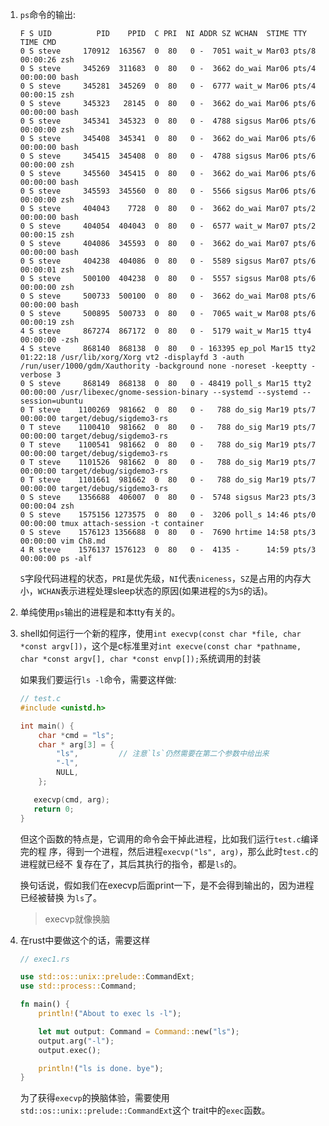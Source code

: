 1. `ps`命令的输出:
  
   ```shell
   F S UID          PID    PPID  C PRI  NI ADDR SZ WCHAN  STIME TTY          TIME CMD
   0 S steve     170912  163567  0  80   0 -  7051 wait_w Mar03 pts/8    00:00:26 zsh
   0 S steve     345269  311683  0  80   0 -  3662 do_wai Mar06 pts/4    00:00:00 bash
   0 S steve     345281  345269  0  80   0 -  6777 wait_w Mar06 pts/4    00:00:15 zsh
   0 S steve     345323   28145  0  80   0 -  3662 do_wai Mar06 pts/6    00:00:00 bash
   0 S steve     345341  345323  0  80   0 -  4788 sigsus Mar06 pts/6    00:00:00 zsh
   0 S steve     345408  345341  0  80   0 -  3662 do_wai Mar06 pts/6    00:00:00 bash
   0 S steve     345415  345408  0  80   0 -  4788 sigsus Mar06 pts/6    00:00:00 zsh
   0 S steve     345560  345415  0  80   0 -  3662 do_wai Mar06 pts/6    00:00:00 bash
   0 S steve     345593  345560  0  80   0 -  5566 sigsus Mar06 pts/6    00:00:00 zsh
   0 S steve     404043    7728  0  80   0 -  3662 do_wai Mar07 pts/2    00:00:00 bash
   0 S steve     404054  404043  0  80   0 -  6577 wait_w Mar07 pts/2    00:00:15 zsh
   0 S steve     404086  345593  0  80   0 -  3662 do_wai Mar07 pts/6    00:00:00 bash
   0 S steve     404238  404086  0  80   0 -  5589 sigsus Mar07 pts/6    00:00:01 zsh
   0 S steve     500100  404238  0  80   0 -  5557 sigsus Mar08 pts/6    00:00:00 zsh
   0 S steve     500733  500100  0  80   0 -  3662 do_wai Mar08 pts/6    00:00:00 bash
   0 S steve     500895  500733  0  80   0 -  7065 wait_w Mar08 pts/6    00:00:19 zsh
   4 S steve     867274  867172  0  80   0 -  5179 wait_w Mar15 tty4     00:00:00 -zsh
   4 S steve     868140  868138  0  80   0 - 163395 ep_pol Mar15 tty2    01:22:18 /usr/lib/xorg/Xorg vt2 -displayfd 3 -auth /run/user/1000/gdm/Xauthority -background none -noreset -keeptty -verbose 3
   0 S steve     868149  868138  0  80   0 - 48419 poll_s Mar15 tty2     00:00:00 /usr/libexec/gnome-session-binary --systemd --systemd --session=ubuntu
   0 T steve    1100269  981662  0  80   0 -   788 do_sig Mar19 pts/7    00:00:00 target/debug/sigdemo3-rs
   0 T steve    1100410  981662  0  80   0 -   788 do_sig Mar19 pts/7    00:00:00 target/debug/sigdemo3-rs
   0 T steve    1100541  981662  0  80   0 -   788 do_sig Mar19 pts/7    00:00:00 target/debug/sigdemo3-rs
   0 T steve    1101526  981662  0  80   0 -   788 do_sig Mar19 pts/7    00:00:00 target/debug/sigdemo3-rs
   0 T steve    1101661  981662  0  80   0 -   788 do_sig Mar19 pts/7    00:00:00 target/debug/sigdemo3-rs
   0 S steve    1356688  406007  0  80   0 -  5748 sigsus Mar23 pts/3    00:00:04 zsh
   0 S steve    1575156 1273575  0  80   0 -  3206 poll_s 14:46 pts/0    00:00:00 tmux attach-session -t container
   0 S steve    1576123 1356688  0  80   0 -  7690 hrtime 14:58 pts/3    00:00:00 vim Ch8.md
   4 R steve    1576137 1576123  0  80   0 -  4135 -      14:59 pts/3    00:00:00 ps -alf
   ```
    
   `S`字段代码进程的状态，`PRI`是优先级，`NI`代表`niceness`，`SZ`是占用的内存大
   小，`WCHAN`表示进程处理sleep状态的原因(如果进程的`S`为`S`的话)。

2. 单纯使用`ps`输出的进程是和本tty有关的。

3. shell如何运行一个新的程序，使用`int execvp(const char *file, char *const
   argv[])`，这个是c标准里对`int execve(const char *pathname, char *const argv[],
   char *const envp[]);`系统调用的封装

   如果我们要运行`ls -l`命令，需要这样做:

   
   ```c
   // test.c
   #include <unistd.h>
   
   int main() {
       char *cmd = "ls";
       char * arg[3] = {
           "ls",         // 注意`ls`仍然需要在第二个参数中给出来
           "-l",
           NULL,
       };

      execvp(cmd, arg);
      return 0; 
   }
   ```

   但这个函数的特点是，它调用的命令会干掉此进程，比如我们运行`test.c`编译完的程
   序，得到一个进程，然后进程`execvp("ls", arg)`，那么此时`test.c`的进程就已经不
   复存在了，其后其执行的指令，都是`ls`的。

   换句话说，假如我们在execvp后面print一下，是不会得到输出的，因为进程已经被替换
   为`ls`了。

   > execvp就像换脑

4. 在rust中要做这个的话，需要这样

   ```rust
   // exec1.rs

   use std::os::unix::prelude::CommandExt;
   use std::process::Command;

   fn main() {
       println!("About to exec ls -l");   

       let mut output: Command = Command::new("ls");
       output.arg("-l");
       output.exec();

       println!("ls is done. bye");
   }
   ```

   为了获得`execvp`的换脑体验，需要使用`std::os::unix::prelude::CommandExt`这个
   trait中的`exec`函数。
